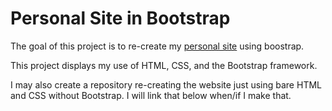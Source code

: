 # Personal Site in Bootstrap
The goal of this project is to re-create my [personal site](https://jackwaterloo.com/) using boostrap.

This project displays my use of HTML, CSS, and the Bootstrap framework.

I may also create a repository re-creating the website just using bare HTML and CSS without Bootstrap. I will link that below when/if I make that.
